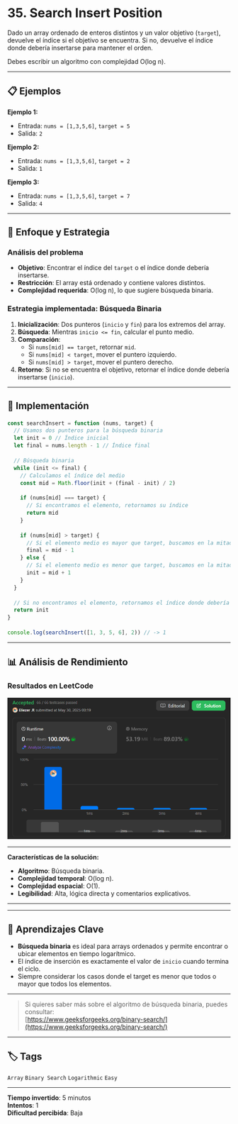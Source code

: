 # 35. Search Insert Position

Dado un array ordenado de enteros distintos y un valor objetivo (`target`), devuelve el índice si el objetivo se encuentra. Si no, devuelve el índice donde debería insertarse para mantener el orden.

Debes escribir un algoritmo con complejidad O(log n).

---

## 📋 Ejemplos

**Ejemplo 1:**

- Entrada: `nums = [1,3,5,6]`, `target = 5`
- Salida: `2`

**Ejemplo 2:**

- Entrada: `nums = [1,3,5,6]`, `target = 2`
- Salida: `1`

**Ejemplo 3:**

- Entrada: `nums = [1,3,5,6]`, `target = 7`
- Salida: `4`

---

## 💭 Enfoque y Estrategia

### Análisis del problema

- **Objetivo**: Encontrar el índice del `target` o el índice donde debería insertarse.
- **Restricción**: El array está ordenado y contiene valores distintos.
- **Complejidad requerida**: O(log n), lo que sugiere búsqueda binaria.

### Estrategia implementada: Búsqueda Binaria

1. **Inicialización**: Dos punteros (`inicio` y `fin`) para los extremos del array.
2. **Búsqueda**: Mientras `inicio <= fin`, calcular el punto medio.
3. **Comparación**: 
   - Si `nums[mid] == target`, retornar `mid`.
   - Si `nums[mid] < target`, mover el puntero izquierdo.
   - Si `nums[mid] > target`, mover el puntero derecho.
4. **Retorno**: Si no se encuentra el objetivo, retornar el índice donde debería insertarse (`inicio`).

---

## 🔧 Implementación

```js
const searchInsert = function (nums, target) {
  // Usamos dos punteros para la búsqueda binaria
  let init = 0 // Índice inicial
  let final = nums.length - 1 // Índice final

  // Búsqueda binaria
  while (init <= final) {
    // Calculamos el índice del medio
    const mid = Math.floor(init + (final - init) / 2)

    if (nums[mid] === target) {
      // Si encontramos el elemento, retornamos su índice
      return mid
    }

    if (nums[mid] > target) {
      // Si el elemento medio es mayor que target, buscamos en la mitad izquierda
      final = mid - 1
    } else {
      // Si el elemento medio es menor que target, buscamos en la mitad derecha
      init = mid + 1
    }
  }

  // Si no encontramos el elemento, retornamos el índice donde debería insertarse
  return init
}

console.log(searchInsert([1, 3, 5, 6], 2)) // -> 1
```

---

## 📊 Análisis de Rendimiento

### Resultados en LeetCode

![Tiempo de ejecución y memoria](./public/binarySearchPerformance.png)

---

**Características de la solución:**

- **Algoritmo**: Búsqueda binaria.
- **Complejidad temporal**: O(log n).
- **Complejidad espacial**: O(1).
- **Legibilidad**: Alta, lógica directa y comentarios explicativos.

---

---

## 🎯 Aprendizajes Clave

- **Búsqueda binaria** es ideal para arrays ordenados y permite encontrar o ubicar elementos en tiempo logarítmico.
- El índice de inserción es exactamente el valor de `inicio` cuando termina el ciclo.
- Siempre considerar los casos donde el target es menor que todos o mayor que todos los elementos.

---

> Si quieres saber más sobre el algoritmo de búsqueda binaria, puedes consultar:  
> [https://www.geeksforgeeks.org/binary-search/](https://www.geeksforgeeks.org/binary-search/)

---

## 🏷️ Tags

`Array` `Binary Search` `Logarithmic` `Easy`

---

**Tiempo invertido**: 5 minutos  
**Intentos**: 1  
**Dificultad percibida**: Baja
